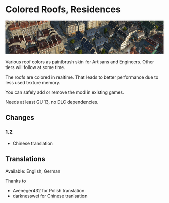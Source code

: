 # Colored Roofs, Residences

![](./banner.png)

Various roof colors as paintbrush skin for Artisans and Engineers. Other tiers will follow at some time.

The roofs are colored in realtime. That leads to better performance due to less used texture memory.

You can safely add or remove the mod in existing games.

Needs at least GU 13, no DLC dependencies.

## Changes

### 1.2

- Chinese translation

## Translations

Available: English, German

Thanks to
- Aveneger432 for Polish translation
- darknesswei for Chinese tranlsation
